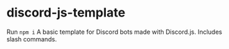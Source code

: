 # discord-js-template
Run `npm i`
A basic template for Discord bots made with Discord.js. Includes slash commands.
